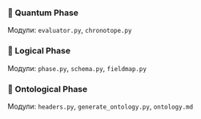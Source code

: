 ### 🧬 Quantum Phase
Модули: `evaluator.py`, `chronotope.py`

### 🔢 Logical Phase
Модули: `phase.py`, `schema.py`, `fieldmap.py`

### 🧩 Ontological Phase
Модули: `headers.py`, `generate_ontology.py`, `ontology.md`
